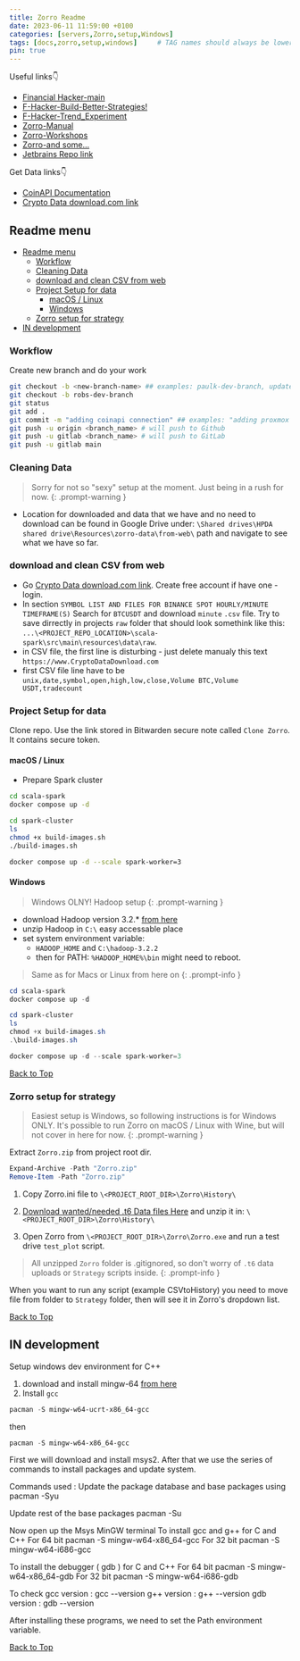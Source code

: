 ```yaml
---
title: Zorro Readme
date: 2023-06-11 11:59:00 +0100
categories: [servers,Zorro,setup,Windows]
tags: [docs,zorro,setup,windows]     # TAG names should always be lowercase
pin: true
---
```

Useful links👇

- [Financial Hacker-main](https://financial-hacker.com/)
- [F-Hacker-Build-Better-Strategies!](https://financial-hacker.com/build-better-strategies/)
- [F-Hacker-Trend_Experiment](https://financial-hacker.com/trend-delusion-or-reality/)
- [Zorro-Manual](https://zorro-project.com/manual/)
- [Zorro-Workshops](https://zorro-project.com/manual/en/tutorial_var.htm)
- [Zorro-and some...](https://zorro-project.com/manual/en/tutorial_var.htm)
- [Jetbrains Repo link](https://hpda.jetbrains.space/p/main/repositories/zorro/files/README.md)

Get Data links👇

- [CoinAPI Documentation](https://docs.coinapi.io/market-data/rest-api)
- [Crypto Data download.com link](https://www.cryptodatadownload.com/data/binance/)

## Readme menu

- [Readme menu](#readme-menu)
  - [Workflow](#workflow)
  - [Cleaning Data](#cleaning-data)
  - [download and clean CSV from web](#download-and-clean-csv-from-web)
  - [Project Setup for data](#project-setup-for-data)
    - [macOS / Linux](#macos--linux)
    - [Windows](#windows)
  - [Zorro setup for strategy](#zorro-setup-for-strategy)
- [IN development](#in-development)

### Workflow

Create new branch and do your work

```bash
git checkout -b <new-branch-name> ## examples: paulk-dev-branch, update-ip
git checkout -b robs-dev-branch 
git status
git add .
git commit -m "adding coinapi connection" ## examples: "adding proxmox VMs"
git push -u origin <branch_name> # will push to Github
git push -u gitlab <branch_name> # will push to GitLab
git push -u gitlab main
```

### Cleaning Data

> Sorry for not so "sexy" setup at the moment. Just being in a rush for now.
{: .prompt-warning }

- Location for downloaded and data that we have and no need to download can be found in Google Drive under: `\Shared drives\HPDA shared drive\Resources\zorro-data\from-web\` path and navigate to see what we have so far.

### download and clean CSV from web

- Go [Crypto Data download.com link](https://www.cryptodatadownload.com/data/binance/). Create free account if have one - login.
- In section `SYMBOL LIST AND FILES FOR BINANCE SPOT HOURLY/MINUTE TIMEFRAME(S)` Search for `BTCUSDT` and download `minute` `.csv` file. Try to save dirrectly in projects `raw` folder that should look somethink like this: `...\<PROJECT_REPO_LOCATION>\scala-spark\src\main\resources\data\raw`.
- in CSV file, the first line is disturbing - just delete manualy this text `https://www.CryptoDataDownload.com`
- first CSV file line have to be `unix,date,symbol,open,high,low,close,Volume BTC,Volume USDT,tradecount`




### Project Setup for data

Clone repo. Use the link stored in Bitwarden secure note called `Clone Zorro`. It contains secure token.

#### macOS / Linux

- Prepare Spark cluster

```bash
cd scala-spark
docker compose up -d
```

```bash
cd spark-cluster
ls
chmod +x build-images.sh
./build-images.sh
```

```bash
docker compose up -d --scale spark-worker=3
```

#### Windows

> Windows OLNY! Hadoop setup
{: .prompt-warning }

- download Hadoop version 3.2.* [from here](https://github.com/cdarlint/winutils)
- unzip Hadoop in `C:\` easy accessable place
- set system environment variable:
  - `HADOOP_HOME` and `C:\hadoop-3.2.2`
  - then for PATH: `%HADOOP_HOME%\bin`
might need to reboot.

> Same as for Macs or Linux from here on
{: .prompt-info }

```powershell
cd scala-spark
docker compose up -d
```

```powershell
cd spark-cluster
ls
chmod +x build-images.sh
.\build-images.sh
```

```powershell
docker compose up -d --scale spark-worker=3
```

[Back to Top](#readme-menu)

### Zorro setup for strategy

> Easiest setup is Windows, so following instructions is for Windows ONLY. It's possible to run Zorro on macOS / Linux with Wine, but will not cover in here for now.
{: .prompt-warning }

Extract `Zorro.zip` from project root dir.

```powershell
Expand-Archive -Path "Zorro.zip"
Remove-Item -Path "Zorro.zip"
```

1. Copy Zorro.ini file to `\<PROJECT_ROOT_DIR>\Zorro\History\`

2. [Download wanted/needed .t6 Data files Here](https://drive.google.com/drive/folders/18pgkha-lJdYKEz5vwGyM9AoOzfD6pXoG?usp=share_link) and unzip it in: `\<PROJECT_ROOT_DIR>\Zorro\History\`

3. Open Zorro from `\<PROJECT_ROOT_DIR>\Zorro\Zorro.exe` and run a test drive `test_plot` script.

> All unzipped `Zorro` folder is .gitignored, so don't worry of `.t6` data uploads or `Strategy` scripts inside.
{: .prompt-info }


When you want to run any script (example CSVtoHistory) you need to move file from folder to `Strategy` folder, then will see it in Zorro's dropdown list.


[Back to Top](#readme-menu)

## IN development

Setup windows dev environment for C++

1. download and install mingw-64 [from here](https://www.mingw-w64.org/)
2. Install `gcc`

```powershell
pacman -S mingw-w64-ucrt-x86_64-gcc
```

then

```powershell
pacman -S mingw-w64-x86_64-gcc
```

First we will download and install msys2.
After that we use the series of commands to install packages and update system.

Commands used :
Update the package database and base packages using
pacman -Syu

Update rest of the base packages
pacman -Su

Now open up the Msys MinGW terminal
To install gcc and g++ for C and C++
For 64 bit
pacman -S mingw-w64-x86_64-gcc
For 32 bit
pacman -S mingw-w64-i686-gcc

To install the debugger ( gdb ) for C and C++
For 64 bit
pacman -S mingw-w64-x86_64-gdb
For 32 bit
pacman -S mingw-w64-i686-gdb

To check
gcc version : gcc --version
g++ version : g++ --version
gdb version : gdb --version

After installing these programs, we need to set the Path environment variable.

[Back to Top](#readme-menu)